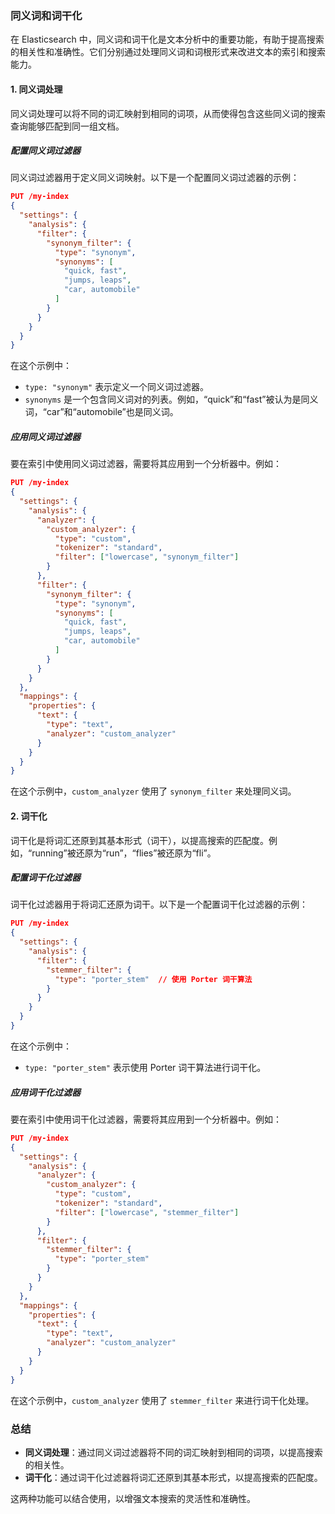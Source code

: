 ### 同义词和词干化

在 Elasticsearch 中，同义词和词干化是文本分析中的重要功能，有助于提高搜索的相关性和准确性。它们分别通过处理同义词和词根形式来改进文本的索引和搜索能力。

#### 1. **同义词处理**

同义词处理可以将不同的词汇映射到相同的词项，从而使得包含这些同义词的搜索查询能够匹配到同一组文档。

##### **配置同义词过滤器**

同义词过滤器用于定义同义词映射。以下是一个配置同义词过滤器的示例：

```json
PUT /my-index
{
  "settings": {
    "analysis": {
      "filter": {
        "synonym_filter": {
          "type": "synonym",
          "synonyms": [
            "quick, fast",
            "jumps, leaps",
            "car, automobile"
          ]
        }
      }
    }
  }
}
```

在这个示例中：
- `type: "synonym"` 表示定义一个同义词过滤器。
- `synonyms` 是一个包含同义词对的列表。例如，“quick”和“fast”被认为是同义词，“car”和“automobile”也是同义词。

##### **应用同义词过滤器**

要在索引中使用同义词过滤器，需要将其应用到一个分析器中。例如：

```json
PUT /my-index
{
  "settings": {
    "analysis": {
      "analyzer": {
        "custom_analyzer": {
          "type": "custom",
          "tokenizer": "standard",
          "filter": ["lowercase", "synonym_filter"]
        }
      },
      "filter": {
        "synonym_filter": {
          "type": "synonym",
          "synonyms": [
            "quick, fast",
            "jumps, leaps",
            "car, automobile"
          ]
        }
      }
    }
  },
  "mappings": {
    "properties": {
      "text": {
        "type": "text",
        "analyzer": "custom_analyzer"
      }
    }
  }
}
```

在这个示例中，`custom_analyzer` 使用了 `synonym_filter` 来处理同义词。

#### 2. **词干化**

词干化是将词汇还原到其基本形式（词干），以提高搜索的匹配度。例如，“running”被还原为“run”，“flies”被还原为“fli”。

##### **配置词干化过滤器**

词干化过滤器用于将词汇还原为词干。以下是一个配置词干化过滤器的示例：

```json
PUT /my-index
{
  "settings": {
    "analysis": {
      "filter": {
        "stemmer_filter": {
          "type": "porter_stem"  // 使用 Porter 词干算法
        }
      }
    }
  }
}
```

在这个示例中：
- `type: "porter_stem"` 表示使用 Porter 词干算法进行词干化。

##### **应用词干化过滤器**

要在索引中使用词干化过滤器，需要将其应用到一个分析器中。例如：

```json
PUT /my-index
{
  "settings": {
    "analysis": {
      "analyzer": {
        "custom_analyzer": {
          "type": "custom",
          "tokenizer": "standard",
          "filter": ["lowercase", "stemmer_filter"]
        }
      },
      "filter": {
        "stemmer_filter": {
          "type": "porter_stem"
        }
      }
    }
  },
  "mappings": {
    "properties": {
      "text": {
        "type": "text",
        "analyzer": "custom_analyzer"
      }
    }
  }
}
```

在这个示例中，`custom_analyzer` 使用了 `stemmer_filter` 来进行词干化处理。

### 总结

- **同义词处理**：通过同义词过滤器将不同的词汇映射到相同的词项，以提高搜索的相关性。
- **词干化**：通过词干化过滤器将词汇还原到其基本形式，以提高搜索的匹配度。

这两种功能可以结合使用，以增强文本搜索的灵活性和准确性。